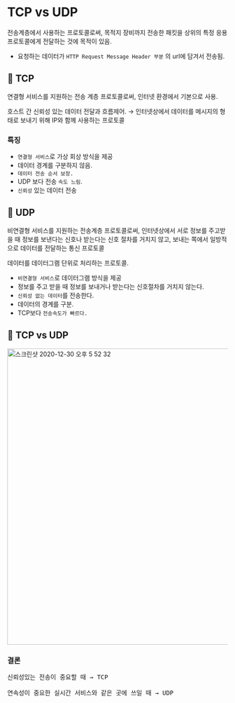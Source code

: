 # TCP vs UDP

전송계층에서 사용하는 프로토콜로써, 목적지 장비까지 전송한 패킷을 상위의 특정 응용 프로토콜에게 전달하는 것에 목적이 있음.

- 요청하는 데이터가 `HTTP Request Message Header 부분` 의 url에 담겨서 전송됨.

## 📌 TCP

연결형 서비스를 지원하는 전송 계층 프로토콜로써, 인터넷 환경에서 기본으로 사용.

호스트 간 신뢰성 있는 데이터 전달과 흐름제어. → 인터넷상에서 데이터를 메시지의 형태로 보내기 위해 IP와 함께 사용하는 프로토콜

### 특징

- `연결형 서비스`로 가상 회상 방식을 제공
- 데이터 경계를 구분하지 않음.
- `데이터 전송 순서 보장.`
- UDP 보다 전송 `속도 느림`.
- `신뢰성` 있는 데이터 전송

## 📌 UDP

비연결형 서비스를 지원하는 전송계층 프로토콜로써, 인터넷상에서 서로 정보를 주고받을 때 정보를 보낸다는 신호나 받는다는 신호 절차를 거치지 않고, 보내는 쪽에서 일방적으로 데이터를 전달하는 통신 프로토콜

데이터를 데이터그램 단위로 처리하는 프로토콜.

- `비연결형 서비스`로 데이터그램 방식을 제공
- 정보를 주고 받을 때 정보를 보내거나 받는다는 신호절차를 거치지 않는다.
- `신뢰성 없는 데이터`를 전송한다.
- 데이터의 경계를 구분.
- TCP보다 `전송속도가 빠르다.`

## 📌 TCP vs UDP

<img width="676" alt="스크린샷 2020-12-30 오후 5 52 32" src="https://user-images.githubusercontent.com/70262329/103340611-d0629100-4ac7-11eb-9d6e-0cc7c4f2675f.png">



### 결론

<pre>
신뢰성있는 전송이 중요할 때 → TCP <br/>
연속성이 중요한 실시간 서비스와 같은 곳에 쓰일 때 → UDP </br>
</pre>

